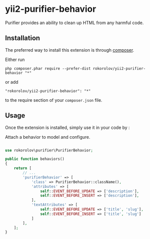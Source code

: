 yii2-purifier-behavior
==================
Purifier provides an ability to clean up HTML from any harmful code.

Installation
------------

The preferred way to install this extension is through [composer](http://getcomposer.org/download/).

Either run

```
php composer.phar require --prefer-dist rokorolov/yii2-purifier-behavior "*"
```

or add

```
"rokorolov/yii2-purifier-behavior": "*"
```

to the require section of your `composer.json` file.


Usage
-----

Once the extension is installed, simply use it in your code by  :

Attach a behavior to model and configure.

```php

use rokorolov\purifier\PurifierBehavior;

public function behaviors() 
{
    return [
        // ...
        'purifierBehavior' => [
            'class' => PurifierBehavior::className(),
            'attributes' => [
                self::EVENT_BEFORE_UPDATE => ['description'],
                self::EVENT_BEFORE_INSERT => ['description'],
            ],
            'textAttributes' => [
                self::EVENT_BEFORE_UPDATE => ['title', 'slug'],
                self::EVENT_BEFORE_INSERT => ['title', 'slug']
            ]
        ],
    ];
}
```